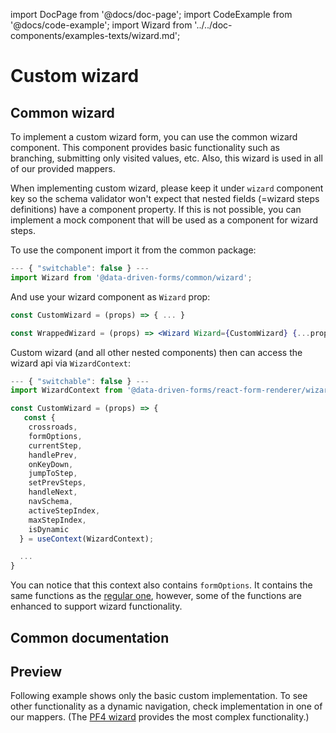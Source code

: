 import DocPage from '@docs/doc-page';
import CodeExample from '@docs/code-example';
import Wizard from '../../doc-components/examples-texts/wizard.md';

<DocPage>

# Custom wizard

## Common wizard

To implement a custom wizard form, you can use the common wizard component. This component provides basic functionality such as branching, submitting only visited values, etc. Also, this wizard is used in all of our provided mappers.

When implementing custom wizard, please keep it under `wizard` component key so the schema validator won't expect that nested fields (=wizard steps definitions) have a component property. If this is not possible, you can implement a mock component that will be used as a component for wizard steps.

To use the component import it from the common package:

```jsx
--- { "switchable": false } ---
import Wizard from '@data-driven-forms/common/wizard';
```

And use your wizard component as `Wizard` prop:

```jsx
const CustomWizard = (props) => { ... }

const WrappedWizard = (props) => <Wizard Wizard={CustomWizard} {...props} />
```

Custom wizard (and all other nested components) then can access the wizard api via `WizardContext`:

```jsx
--- { "switchable": false } ---
import WizardContext from '@data-driven-forms/react-form-renderer/wizard-context';

const CustomWizard = (props) => {
   const {
    crossroads,
    formOptions,
    currentStep,
    handlePrev,
    onKeyDown,
    jumpToStep,
    setPrevSteps,
    handleNext,
    navSchema,
    activeStepIndex,
    maxStepIndex,
    isDynamic
  } = useContext(WizardContext);

  ...
}
```

You can notice that this context also contains `formOptions`. It contains the same functions as the [regular one](/hooks/use-form-api), however, some of the functions are enhanced to support wizard functionality.

## Common documentation

<Wizard />

## Preview

Following example shows only the basic custom implementation. To see other functionality as a dynamic navigation, check implementation in one of our mappers. (The [PF4 wizard](/provided-mappers/wizard?mapper=pf4) provides the most complex functionality.)

<CodeExample source="components/examples/custom-wizard" mode="preview" />

</DocPage>